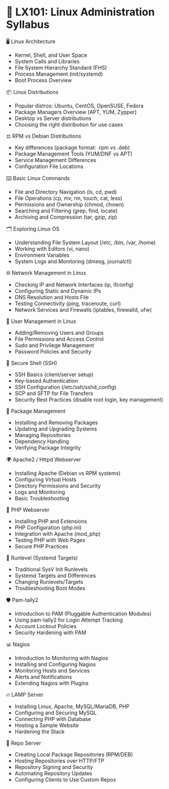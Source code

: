 # 📘 LX101: Linux Administration Syllabus


<summary>🖥️ Linux Architecture</summary>

- Kernel, Shell, and User Space  
- System Calls and Libraries  
- File System Hierarchy Standard (FHS)  
- Process Management (init/systemd)  
- Boot Process Overview  




<summary>📦 Linux Distributions</summary>

- Popular distros: Ubuntu, CentOS, OpenSUSE, Fedora  
- Package Managers Overview (APT, YUM, Zypper)  
- Desktop vs Server distributions  
- Choosing the right distribution for use cases  




<summary>⚖️ RPM vs Debian Distributions</summary>

- Key differences (package format: .rpm vs .deb)  
- Package Management Tools (YUM/DNF vs APT)  
- Service Management Differences  
- Configuration File Locations  




<summary>⌨️ Basic Linux Commands</summary>

- File and Directory Navigation (ls, cd, pwd)  
- File Operations (cp, mv, rm, touch, cat, less)  
- Permissions and Ownership (chmod, chown)  
- Searching and Filtering (grep, find, locate)  
- Archiving and Compression (tar, gzip, zip)  




<summary>🗂️ Exploring Linux OS</summary>

- Understanding File System Layout (/etc, /bin, /var, /home)  
- Working with Editors (vi, nano)  
- Environment Variables  
- System Logs and Monitoring (dmesg, journalctl)  




<summary>🌐 Network Management in Linux</summary>

- Checking IP and Network Interfaces (ip, ifconfig)  
- Configuring Static and Dynamic IPs  
- DNS Resolution and Hosts File  
- Testing Connectivity (ping, traceroute, curl)  
- Network Services and Firewalls (iptables, firewalld, ufw)  




<summary>👥 User Management in Linux</summary>

- Adding/Removing Users and Groups  
- File Permissions and Access Control  
- Sudo and Privilege Management  
- Password Policies and Security  




<summary>🔐 Secure Shell (SSH)</summary>

- SSH Basics (client/server setup)  
- Key-based Authentication  
- SSH Configuration (/etc/ssh/sshd_config)  
- SCP and SFTP for File Transfers  
- Security Best Practices (disable root login, key management)  




<summary>📑 Package Management</summary>

- Installing and Removing Packages  
- Updating and Upgrading Systems  
- Managing Repositories  
- Dependency Handling  
- Verifying Package Integrity  




<summary>🌍 Apache2 / Httpd Webserver</summary>

- Installing Apache (Debian vs RPM systems)  
- Configuring Virtual Hosts  
- Directory Permissions and Security  
- Logs and Monitoring  
- Basic Troubleshooting  




<summary>🐘 PHP Webserver</summary>

- Installing PHP and Extensions  
- PHP Configuration (php.ini)  
- Integration with Apache (mod_php)  
- Testing PHP with Web Pages  
- Secure PHP Practices  




<summary>🔄 Runlevel (Systemd Targets)</summary>

- Traditional SysV Init Runlevels  
- Systemd Targets and Differences  
- Changing Runlevels/Targets  
- Troubleshooting Boot Modes  




<summary>🛡️ Pam-tally2</summary>

- Introduction to PAM (Pluggable Authentication Modules)  
- Using pam-tally2 for Login Attempt Tracking  
- Account Lockout Policies  
- Security Hardening with PAM  




<summary>📊 Nagios</summary>

- Introduction to Monitoring with Nagios  
- Installing and Configuring Nagios  
- Monitoring Hosts and Services  
- Alerts and Notifications  
- Extending Nagios with Plugins  




<summary>🔥 LAMP Server</summary>

- Installing Linux, Apache, MySQL/MariaDB, PHP  
- Configuring and Securing MySQL  
- Connecting PHP with Database  
- Hosting a Sample Website  
- Hardening the Stack  




<summary>📡 Repo Server</summary>

- Creating Local Package Repositories (RPM/DEB)  
- Hosting Repositories over HTTP/FTP  
- Repository Signing and Security  
- Automating Repository Updates  
- Configuring Clients to Use Custom Repos  

